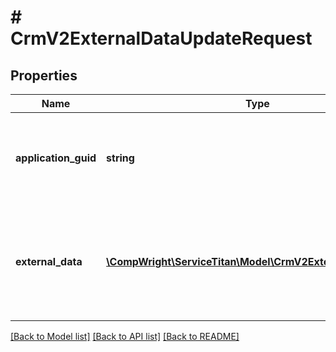 # # CrmV2ExternalDataUpdateRequest

## Properties

Name | Type | Description | Notes
------------ | ------------- | ------------- | -------------
**application_guid** | **string** | Items that are created with a specific guid, could be fetched/updated/removed only when the same application guid is provided. |
**external_data** | [**\CompWright\ServiceTitan\Model\CrmV2ExternalDataModel[]**](CrmV2ExternalDataModel.md) | External data list. This list must include all of the external data for the job. If job A has custom data with keys X and Y and this field only contains an item with a key X, then custom data with a key Y on job A will be removed. |

[[Back to Model list]](../../README.md#models) [[Back to API list]](../../README.md#endpoints) [[Back to README]](../../README.md)
